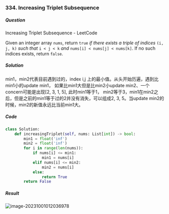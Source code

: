 ### 334. Increasing Triplet Subsequence

##### Question

Increasing Triplet Subsequence - LeetCode

Given an integer array `nums`, return `true` *if there exists a triple of indices* `(i, j, k)` *such that* `i < j < k` *and* `nums[i] < nums[j] < nums[k]`. If no such indices exists, return `false`.

##### Solution

min1，min2代表目前遇到过的，index i,j 上的最小值。从头开始历遍，遇到比min1小的update min1， 如果比min1大但是比min2小update min2、一个concern可能是出现[2, 3, 1, 5], 此时min1等于1， min2等于3，min1在min2之后，但是之前的min1等于过的2并没有消失，可以组成2, 3, 5。当update min2的时候，min2的新值永远比当前min1大。



##### Code

```python
class Solution:
    def increasingTriplet(self, nums: List[int]) -> bool:
        min1 = float('inf')
        min2 = float('inf')
        for i in range(len(nums)):
            if nums[i] <= min1:
                min1 = nums[i]
            elif nums[i] <= min2:
                min2 = nums[i]
            else:
                return True
        return False
```



##### Result

![image-20231001012036978](D:\selfStudy\Algorithm\Algorithm-Notes\Pictures\image-20231001012036978.png)